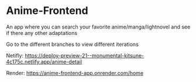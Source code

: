 # Anime-Frontend

An app where you can search your favorite anime/manga/lightnovel and see if there any other adaptations

Go to the different branches to view different iterations

Netifly: https://deploy-preview-21--monumental-kitsune-4c175c.netlify.app/anime-detail

Render: https://anime-frontend-app.onrender.com/home